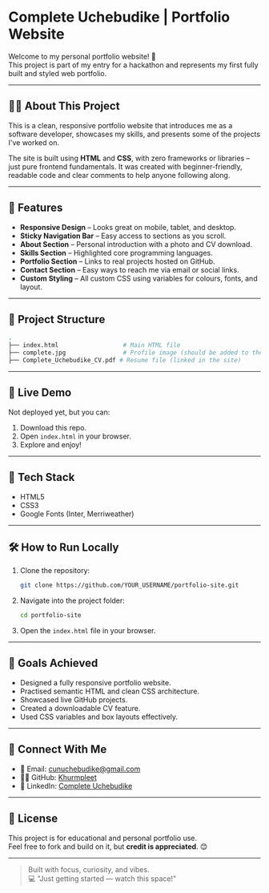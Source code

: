 # Complete Uchebudike | Portfolio Website

Welcome to my personal portfolio website! 🎉  
This project is part of my entry for a hackathon and represents my first fully built and styled web portfolio.

---

## 🧑‍💻 About This Project

This is a clean, responsive portfolio website that introduces me as a software developer, showcases my skills, and presents some of the projects I've worked on.

The site is built using **HTML** and **CSS**, with zero frameworks or libraries – just pure frontend fundamentals. It was created with beginner-friendly, readable code and clear comments to help anyone following along.

---

## 📌 Features

- **Responsive Design** – Looks great on mobile, tablet, and desktop.
- **Sticky Navigation Bar** – Easy access to sections as you scroll.
- **About Section** – Personal introduction with a photo and CV download.
- **Skills Section** – Highlighted core programming languages.
- **Portfolio Section** – Links to real projects hosted on GitHub.
- **Contact Section** – Easy ways to reach me via email or social links.
- **Custom Styling** – All custom CSS using variables for colours, fonts, and layout.

---

## 📁 Project Structure

```bash
.
├── index.html                  # Main HTML file
├── complete.jpg                # Profile image (should be added to the root)
├── Complete_Uchebudike_CV.pdf # Resume file (linked in the site)
```

---

## 🚀 Live Demo

Not deployed yet, but you can:
1. Download this repo.
2. Open `index.html` in your browser.
3. Explore and enjoy!

---

## 🔧 Tech Stack

- HTML5
- CSS3
- Google Fonts (Inter, Merriweather)

---

## 🛠️ How to Run Locally

1. Clone the repository:
   ```bash
   git clone https://github.com/YOUR_USERNAME/portfolio-site.git
   ```

2. Navigate into the project folder:
   ```bash
   cd portfolio-site
   ```

3. Open the `index.html` file in your browser.

---

## 🎯 Goals Achieved

- Designed a fully responsive portfolio website.
- Practised semantic HTML and clean CSS architecture.
- Showcased live GitHub projects.
- Created a downloadable CV feature.
- Used CSS variables and box layouts effectively.

---

## 🤝 Connect With Me

- 📧 Email: [cunuchebudike@gmail.com](mailto:cunuchebudike@gmail.com)
- 🧑‍💻 GitHub: [Khurmpleet](https://github.com/Khurmpleet)
- 💼 LinkedIn: [Complete Uchebudike](https://www.linkedin.com/in/complete-uchebudike/)

---

## 📌 License

This project is for educational and personal portfolio use.  
Feel free to fork and build on it, but **credit is appreciated**. 😊

---

> Built with focus, curiosity, and vibes.  
> 💻 "Just getting started — watch this space!"
